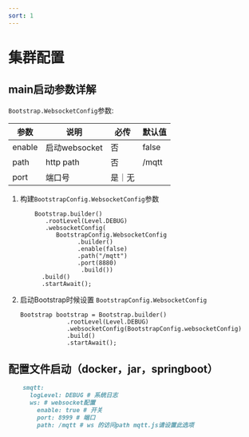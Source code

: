 ```yaml
---
sort: 1
---
```


# 集群配置

##  main启动参数详解

`Bootstrap.WebsocketConfig`参数:
    
|  参数   | 说明  | 必传  |默认值  |
|  ----  | ----  |----  |----  |
| enable  | 启动websocket|否 |false  |
| path  |http path |否 | /mqtt  |
| port  | 端口号|是｜无|

1. 构建`BootstrapConfig.WebsocketConfig`参数

    ```
        Bootstrap.builder()
           .rootLevel(Level.DEBUG)
           .websocketConfig(
              BootstrapConfig.WebsocketConfig
                    .builder()
                    .enable(false)
                    .path("/mqtt")
                    .port(8880)
                     .build())
          .build()
          .startAwait();
    ```
2. 启动Bootstrap时候设置 `BootstrapConfig.WebsocketConfig`

    ```
    Bootstrap bootstrap = Bootstrap.builder()
                 .rootLevel(Level.DEBUG)
                 .websocketConfig(BootstrapConfig.websocketConfig)
                 .build()
                 .startAwait();
    ```

## 配置文件启动（docker，jar，springboot）


   ```markdown
       smqtt:
         logLevel: DEBUG # 系统日志
         ws: # websocket配置
           enable: true # 开关
           port: 8999 # 端口
           path: /mqtt # ws 的访问path mqtt.js请设置此选项
   ```